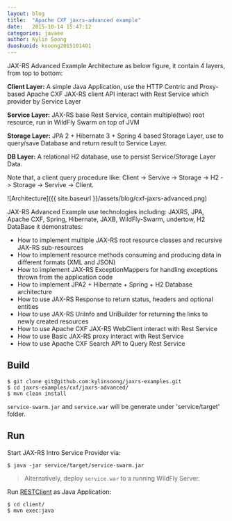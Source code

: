 ```yaml
---
layout: blog
title:  "Apache CXF jaxrs-advanced example"
date:   2015-10-14 15:47:12
categories: javaee
author: Kylin Soong
duoshuoid: ksoong2015101401
---
```


JAX-RS Advanced Example Architecture as below figure, it contain 4 layers, from top to bottom:

**Client Layer:** A simple Java Application, use the HTTP Centric and Proxy-based Apache CXF JAX-RS client API interact with Rest Service which provider by Service Layer

**Service Layer:** JAX-RS base Rest Service, contain multiple(two) root resource, run in WildFly Swarm on top of JVM

**Storage Layer:** JPA 2 + Hibernate 3 + Spring 4 based Storage Layer, use to query/save Database and return result to Service Layer.

**DB Layer:** A relational H2 database, use to persist Service/Storage Layer Data.

Note that, a client query procedure like: Client -> Servive -> Storage -> H2 -> Storage -> Servive -> Client. 

![Architecture]({{ site.baseurl }}/assets/blog/cxf-jaxrs-advanced.png)

JAX-RS Advanced Example use technologies including: JAXRS, JPA, Apache CXF, Spring, Hibernate, JAXB, WildFly-Swarm, undertow, H2 DataBase it demonstrates:

* How to implement multiple JAX-RS root resource classes and recursive JAX-RS sub-resources
* How to implement resource methods consuming and producing data in different formats (XML and JSON)
* How to implement JAX-RS ExceptionMappers for handling exceptions thrown from the application code
* How to implement JPA2 + Hibernate + Spring + H2 Database architecture
* How to use JAX-RS Response to return status, headers and optional entities
* How to use JAX-RS UriInfo and UriBuilder for returning the links to newly created resources
* How to use Apache CXF JAX-RS WebClient interact with Rest Service
* How to use Basic JAX-RS proxy interact with Rest Service
* How to use Apache CXF Search API to Query Rest Service

## Build

~~~
$ git clone git@github.com:kylinsoong/jaxrs-examples.git
$ cd jaxrs-examples/cxf/jaxrs-advanced/
$ mvn clean install
~~~

`service-swarm.jar` and `service.war` will be generate under 'service/target' folder.

## Run

Start JAX-RS Intro Service Provider via:

~~~
$ java -jar service/target/service-swarm.jar
~~~

> Alternatively, deploy `service.war` to a running WildFly Server.

Run [RESTClient](https://raw.githubusercontent.com/kylinsoong/jaxrs-examples/master/cxf/jaxrs-advanced/client/src/main/java/org/apache/cxf/rs/examples/RESTClient.java) as Java Application:

~~~
$ cd client/
$ mvn exec:java
~~~


